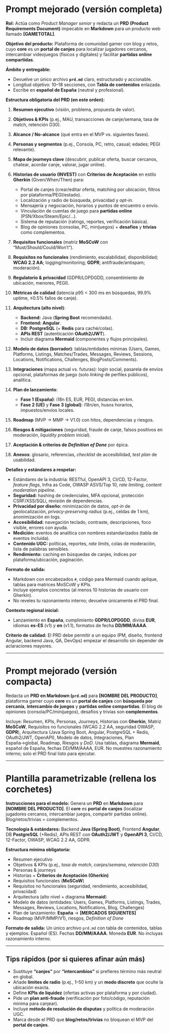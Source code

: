 
# Prompt mejorado (versión completa)

**Rol:** Actúa como *Product Manager senior* y redacta un **PRD (Product Requirements Document)** impecable en **Markdown** para un producto web llamado **\[GAMETOTAL]**.

**Objetivo del producto:** Plataforma de comunidad gamer con blog y retos, cuyo **core** es un **portal de canjes** para localizar jugadores cercanos, intercambiar videojuegos (físicos y digitales) y facilitar **partidas online compartidas**.

**Ámbito y entregable:**

* Devuelve un único archivo **`prd.md`** claro, estructurado y accionable.
* Longitud objetivo: 10–18 secciones, con **Tabla de contenidos** enlazada.
* Escribe en **español de España** (neutral y profesional).

**Estructura obligatoria del PRD (en este orden):**

1. **Resumen ejecutivo** (visión, problema, propuesta de valor).
2. **Objetivos & KPIs** (p.ej., MAU, transacciones de canje/semana, tasa de match, retención D30).
3. **Alcance / No-alcance** (qué entra en el MVP vs. siguientes fases).
4. **Personas y segmentos** (p.ej., Consola, PC, retro, casual; edades; PEGI relevante).
5. **Mapa de journeys clave** (descubrir, publicar oferta, buscar cercanos, chatear, acordar canje, valorar, jugar online).
6. **Historias de usuario (INVEST)** con **Criterios de Aceptación** en estilo **Gherkin** (Given/When/Then) para:

   * Portal de canjes (crear/editar oferta, matching por ubicación, filtros por plataforma/PEGI/estado).
   * Localización y radio de búsqueda, privacidad y *opt-in*.
   * Mensajería y negociación, horarios y puntos de encuentro o envío.
   * Vinculación de cuentas de juego para **partidas online** (PSN/Xbox/Steam/Epic/…).
   * Sistema de reputación (ratings, reportes, verificación básica).
   * Blog de opiniones (consolas, PC, minijuegos) + **desafíos** y **trivias** como complementos.
7. **Requisitos funcionales** (matriz **MoSCoW** con “Must/Should/Could/Won’t”).
8. **Requisitos no funcionales** (rendimiento, escalabilidad, disponibilidad; **WCAG 2.2 AA**; logging/monitoring; **GDPR**; antifraude/antispam; moderación).
9. **Regulatorio & privacidad** (GDPR/LOPDGDD, consentimiento de ubicación, menores, PEGI).
10. **Métricas de calidad** (latencia p95 < 300 ms en búsquedas, 99.9% uptime, ≤0.5% fallos de canje).
11. **Arquitectura (alto nivel)**:

    * **Backend:** Java (**Spring Boot** recomendado).
    * **Frontend:** **Angular**.
    * **DB:** **PostgreSQL** (+ **Redis** para caché/colas).
    * **APIs REST** (autenticación **OAuth2/JWT**).
    * Incluir diagrama **Mermaid** (componentes y flujos principales).
12. **Modelo de datos (borrador)**: tablas/entidades mínimas (Users, Games, Platforms, Listings, Matches/Trades, Messages, Reviews, Sessions, Locations, Notifications, Challenges, BlogPosts/Comments).
13. **Integraciones** (mapa actual vs. futuras): login social, pasarela de envíos opcional, plataformas de juego (solo *linking* de perfiles públicos), analítica.
14. **Plan de lanzamiento**:

    * **Fase 1 (España)**: i18n ES, EUR, PEGI, distancias en km.
    * **Fase 2 (UE)** y **Fase 3 (global)**: i18n/en, husos horarios, impuestos/envíos locales.
15. **Roadmap** (MVP → MMP → V1.0) con hitos, dependencias y riesgos.
16. **Riesgos & mitigaciones** (seguridad, fraude de canje, falsos positivos en moderación, *liquidity problem* inicial).
17. **Aceptación & criterios de *Definition of Done*** por épica.
18. **Anexos**: glosario, referencias, *checklist* de accesibilidad, *test plan* de usabilidad.

**Detalles y estándares a respetar:**

* Estándares de la industria: RESTful, OpenAPI 3, CI/CD, 12-Factor, *feature flags*, Infra as Code, OWASP ASVS/Top 10, *rate limiting*, *content moderation pipeline*.
* **Seguridad:** hashing de credenciales, MFA opcional, protección CSRF/XSS/SQLi, revisión de dependencias.
* **Privacidad por diseño:** minimización de datos, *opt-in* de geolocalización, *privacy-preserving radius* (p.ej., celdas de 1 km), anonimización en logs.
* **Accesibilidad:** navegación teclado, contraste, descripciones, foco visible, errores con ayuda.
* **Medición:** eventos de analítica con nombres estandarizados (tabla de eventos incluida).
* **Contenido UGC:** políticas, reportes, *rate limits*, colas de moderación, lista de palabras sensibles.
* **Rendimiento:** caching en búsquedas de canjes, índices por plataforma/ubicación, paginación.

**Formato de salida:**

* Markdown con encabezados `#`, código para Mermaid cuando aplique, tablas para matrices MoSCoW y KPIs.
* Incluye ejemplos concretos (al menos 10 historias de usuario con Gherkin).
* No reveles tu razonamiento interno; devuelve únicamente el PRD final.

**Contexto regional inicial:**

* Lanzamiento en **España**, cumplimiento **GDPR/LOPDGDD**, divisa **EUR**, idiomas **es-ES** (v1) y **en** (v1.1), formatos de fecha **DD/MM/AAAA**.

**Criterio de calidad:** El PRD debe permitir a un equipo (PM, diseño, frontend Angular, backend Java, QA, DevOps) empezar el desarrollo sin depender de aclaraciones mayores.

---

# Prompt mejorado (versión compacta)

Redacta un **PRD en Markdown (`prd.md`)** para **\[NOMBRE DEL PRODUCTO]**, plataforma gamer cuyo **core** es un **portal de canjes** con **búsqueda por cercanía**, **intercambio de juegos** y **partidas online compartidas**. El blog de opiniones (consola/PC/minijuegos), desafíos y trivias son **complementos**.

Incluye: Resumen, KPIs, Personas, Journeys, Historias con **Gherkin**, Matriz **MoSCoW**, Requisitos no funcionales (WCAG 2.2 AA, seguridad OWASP, **GDPR**), Arquitectura (Java Spring Boot, Angular, PostgreSQL + Redis, OAuth2/JWT, OpenAPI), Modelo de datos, Integraciones, Plan España→global, Roadmap, Riesgos y *DoD*. Usa tablas, diagrama **Mermaid**, español de España, fechas DD/MM/AAAA, EUR. No muestres razonamiento interno; solo el PRD final listo para ejecutar.

---

# Plantilla parametrizable (rellena los corchetes)

**Instrucciones para el modelo:** Genera un **PRD** en **Markdown** para **\[NOMBRE DEL PRODUCTO]**. El **core** es **portal de canjes** (localizar jugadores cercanos, intercambiar juegos, compartir partidas online). Blog/retos/trivias = complementos.

**Tecnología & estándares:** Backend **Java (Spring Boot)**, Frontend **Angular**, DB **PostgreSQL** (+Redis), APIs REST con **OAuth2/JWT** y **OpenAPI 3**, CI/CD, 12-Factor, OWASP, WCAG 2.2 AA, GDPR.

**Estructura mínima obligatoria:**

* Resumen ejecutivo
* Objetivos & KPIs (p.ej., *tasa de match*, *canjes/semana*, *retención D30*)
* Personas & journeys
* Historias + **Criterios de Aceptación (Gherkin)**
* Requisitos funcionales (**MoSCoW**)
* Requisitos no funcionales (seguridad, rendimiento, accesibilidad, privacidad)
* Arquitectura (alto nivel + diagrama **Mermaid**)
* Modelo de datos (entidades: Users, Games, Platforms, Listings, Trades, Messages, Reviews, Locations, Notifications, Blog, Challenges)
* Plan de lanzamiento: **España** → **\[MERCADOS SIGUIENTES]**
* Roadmap (MVP/MMP/V1), riesgos, *Definition of Done*

**Formato de salida:** Un único archivo `prd.md` con tabla de contenidos, tablas y ejemplos. Español (ES). Fechas **DD/MM/AAAA**. Moneda **EUR**. No incluyas razonamiento interno.

---

## Tips rápidos (por si quieres afinar aún más)

* Sustituye **“canjes”** por **“intercambios”** si prefieres término más neutral en global.
* Añade **límites de radio** (p.ej., 1–50 km) y un **modo discreto** que oculte la ubicación exacta.
* Define **KPIs de liquidez** (ofertas activas por plataforma y por ciudad).
* Pide un **plan anti-fraude** (verificación por foto/código, reputación mínima para canjear).
* Incluye **método de resolución de disputas** y política de moderación UGC.
* Marca desde el PRD que **blog/retos/trivias** no bloquean el MVP del **portal de canjes**.

